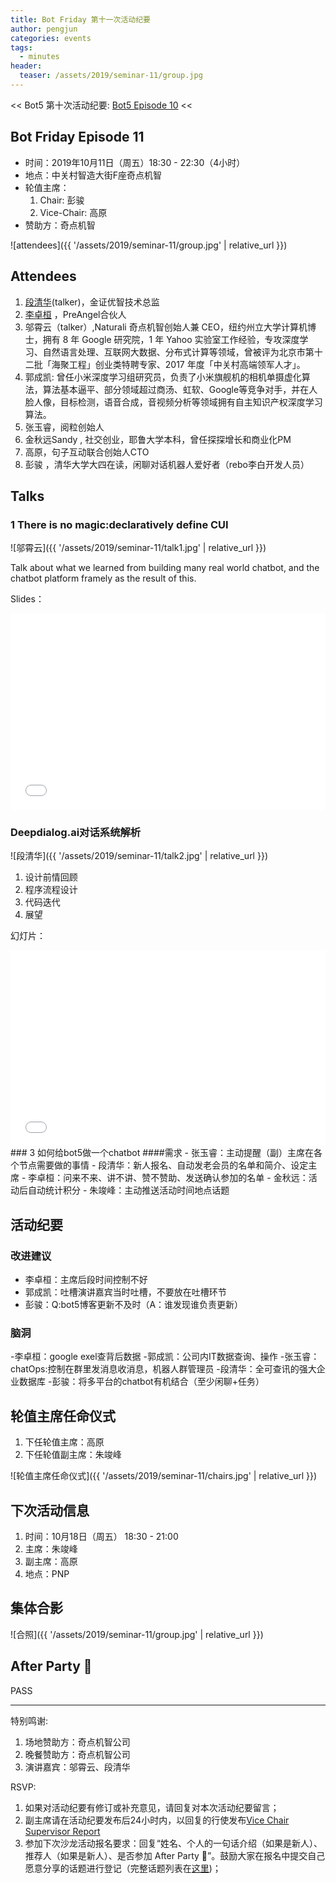 ```yaml
---
title: Bot Friday 第十一次活动纪要
author: pengjun
categories: events
tags:
  - minutes
header:
  teaser: /assets/2019/seminar-11/group.jpg
---
```


<< Bot5 第十次活动纪要: [Bot5 Episode 10](https://bot5.club/events/seminar-minutes-10) <<

## Bot Friday Episode 11

- 时间：2019年10月11日（周五）18:30 - 22:30（4小时）
- 地点：中关村智造大街F座奇点机智
- 轮值主席：
    1. Chair: 彭骏
    1. Vice-Chair: 高原
- 赞助方：奇点机智

![attendees]({{ '/assets/2019/seminar-11/group.jpg' | relative_url }})

## Attendees

1. [段清华](/people/qhduan/)(talker)，金证优智技术总监
1. [李卓桓](/people/huan/) ，PreAngel合伙人
1. 邬霄云（talker）,Naturali 奇点机智创始人兼 CEO，纽约州立大学计算机博士，拥有 8 年 Google 研究院，1 年 Yahoo 实验室工作经验，专攻深度学习、自然语言处理、互联网大数据、分布式计算等领域，曾被评为北京市第十二批「海聚工程」创业类特聘专家、2017 年度「中关村高端领军人才」。
1. 郭成凯: 曾任小米深度学习组研究员，负责了小米旗舰机的相机单摄虚化算法，算法基本逼平、部分领域超过商汤、虹软、Google等竞争对手，并在人脸人像，目标检测，语音合成，音视频分析等领域拥有自主知识产权深度学习算法。
1. 张玉睿，阅粒创始人
1. 金秋远Sandy , 社交创业，耶鲁大学本科，曾任探探增长和商业化PM
1. 高原，句子互动联合创始人CTO
1. 彭骏 ，清华大学大四在读，闲聊对话机器人爱好者（rebo李白开发人员）

## Talks

### 1 There is no magic:declaratively define CUI

![邬霄云]({{ '/assets/2019/seminar-11/talk1.jpg' | relative_url }})

Talk about what we learned from building many real world chatbot, and the chatbot platform framely as the result of this. 

Slides：

<div class="zoom-container" style="
    position: relative;
    padding-bottom:56.25%;
    padding-top:30px;
    height:0;
    overflow:hidden;
">
  <iframe
    src='{{ '/assets/js/viewer-js/#/assets/2019/seminar-11/talk1.pdf' | relative_url }}'
    width='560'
    height='315'
    allowfullscreen
    webkitallowfullscreen
    frameborder="0"
    style="
      position: absolute;
      top:0;
      left:0;
      width:100%;
      height:100%;
    "
  ></iframe>
</div>

### Deepdialog.ai对话系统解析

![段清华]({{ '/assets/2019/seminar-11/talk2.jpg' | relative_url }})

1. 设计前情回顾
2. 程序流程设计
3. 代码迭代
4. 展望

幻灯片：

<div class="video-container" style="
    position: relative;
    padding-bottom:56.25%;
    padding-top:30px;
    height:0;
    overflow:hidden;
">
  <iframe
    src='{{ '/assets/js/viewer-js/#/assets/2019/seminar-11/talk2.pdf' | relative_url }}'
    width='560'
    height='315'
    allowfullscreen
    webkitallowfullscreen
    frameborder="0"
    style="
      position: absolute;
      top:0;
      left:0;
      width:100%;
      height:100%;
    "
  ></iframe>
</div>
### 3 如何给bot5做一个chatbot
####需求
- 张玉睿：主动提醒（副）主席在各个节点需要做的事情
- 段清华：新人报名、自动发老会员的名单和简介、设定主席
- 李卓桓：问来不来、讲不讲、赞不赞助、发送确认参加的名单
- 金秋远：活动后自动统计积分
- 朱竣峰：主动推送活动时间地点话题

## 活动纪要

### 改进建议

- 李卓桓：主席后段时间控制不好
- 郭成凯：吐槽演讲嘉宾当时吐槽，不要放在吐槽环节
- 彭骏：Q:bot5博客更新不及时（A：谁发现谁负责更新）

### 脑洞
-李卓桓：google exel查背后数据
-郭成凯：公司内IT数据查询、操作 
-张玉睿：chatOps:控制在群里发消息收消息，机器人群管理员
-段清华：全可查讯的强大企业数据库
-彭骏：将多平台的chatbot有机结合（至少闲聊+任务）
## 轮值主席任命仪式

1. 下任轮值主席：高原
2. 下任轮值副主席：朱竣峰

![轮值主席任命仪式]({{ '/assets/2019/seminar-11/chairs.jpg' | relative_url }})

## 下次活动信息

1. 时间：10月18日（周五） 18:30 - 21:00
1. 主席：朱竣峰
1. 副主席：高原
1. 地点：PNP

## 集体合影

![合照]({{ '/assets/2019/seminar-11/group.jpg' | relative_url }})

## After Party 🍻

PASS

-----

特别鸣谢:

1. 场地赞助方：奇点机智公司
2. 晚餐赞助方：奇点机智公司
3. 演讲嘉宾：邬霄云、段清华


RSVP:

1. 如果对活动纪要有修订或补充意见，请回复对本次活动纪要留言；
1. 副主席请在活动纪要发布后24小时内，以回复的行使发布[Vice Chair Supervisor Report](/manuals/chair/#vice-chair-supervisor-report)
1. 参加下次沙龙活动报名要求：回复“姓名、个人的一句话介绍（如果是新人）、推荐人（如果是新人）、是否参加 After Party 🍻”。鼓励大家在报名中提交自己愿意分享的话题进行登记（完整话题列表在[这里](https://www.bot5.club/talks/))；
